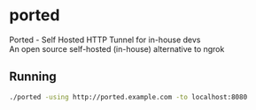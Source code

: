 # ported
Ported - Self Hosted HTTP Tunnel for in-house devs  
An open source self-hosted (in-house) alternative to ngrok

## Running
```sh
./ported -using http://ported.example.com -to localhost:8080
```
